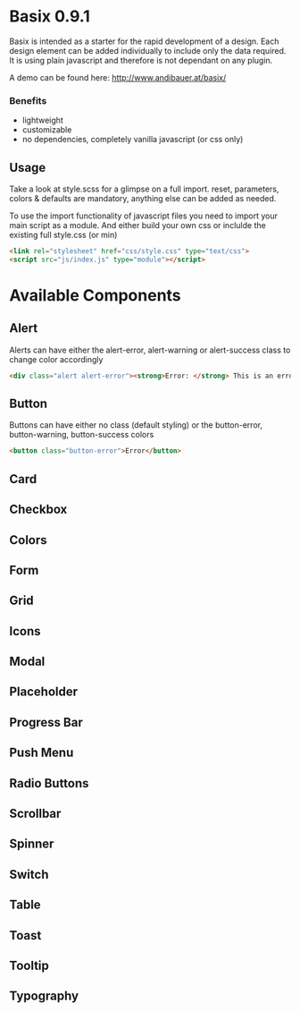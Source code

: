 # Basix 0.9.1

Basix is intended as a starter for the rapid development of a design. Each design element can be added individually to
include only the data required. It is using plain javascript and therefore is not dependant on any plugin.

A demo can be found here: <a href="http://www.andibauer.at/basix/" target="_blank">http://www.andibauer.at/basix/</a>

### Benefits

* lightweight
* customizable
* no dependencies, completely vanilla javascript (or css only)

## Usage

Take a look at style.scss for a glimpse on a full import. reset, parameters, colors & defaults are mandatory, anything
else can be added as needed.

To use the import functionality of javascript files you need to import your main script as a module. And either build
your own css or inclulde the existing full style.css (or min)

``` html
<link rel="stylesheet" href="css/style.css" type="text/css">
<script src="js/index.js" type="module"></script>
```
# Available Components
## Alert
Alerts can have either the alert-error, alert-warning or alert-success class to change color accordingly 
``` html
<div class="alert alert-error"><strong>Error: </strong> This is an error alert!</div>
```
## Button
Buttons can have either no class (default styling) or the button-error, button-warning, button-success colors
``` html
<button class="button-error">Error</button>
```
## Card
## Checkbox
## Colors
## Form
## Grid
## Icons
## Modal
## Placeholder
## Progress Bar
## Push Menu
## Radio Buttons
## Scrollbar
## Spinner
## Switch
## Table
## Toast
## Tooltip
## Typography